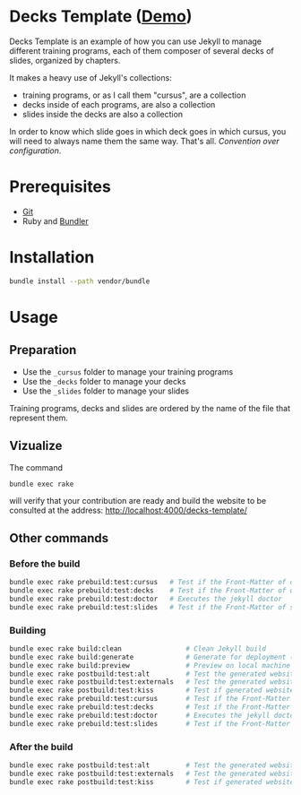 # Decks Template ([Demo](borisschapira.github.io/decks-template/))

Decks Template is an example of how you can use Jekyll to manage different training programs, each of them composer of several decks of slides, organized by chapters.

It makes a heavy use of Jekyll's collections:

- training programs, or as I call them "cursus", are a collection
- decks inside of each programs, are also a collection
- slides inside the decks are also a collection

In order to know which slide goes in which deck goes in which cursus, you will need to always name them the same way. That's all. _Convention over configuration_.

# Prerequisites

* [Git](http://git-scm.com/)
* Ruby and [Bundler](http://bundler.io/)

# Installation

```bash
bundle install --path vendor/bundle
```

# Usage

## Preparation

- Use the `_cursus` folder to manage your training programs
- Use the `_decks` folder to manage your decks
- Use the `_slides` folder to manage your slides

Training programs, decks and slides are ordered by the name of the file that represent them.

## Vizualize

The command

```
bundle exec rake
```

will verify that your contribution are ready and build the website to be consulted at the address: <http://localhost:4000/decks-template/>

## Other commands

### Before the build

```bash
bundle exec rake prebuild:test:cursus   # Test if the Front-Matter of cursus is YAML-valid
bundle exec rake prebuild:test:decks    # Test if the Front-Matter of decks is YAML-valid
bundle exec rake prebuild:test:doctor   # Executes the jekyll doctor
bundle exec rake prebuild:test:slides   # Test if the Front-Matter of slides is YAML-valid
```

### Building

```bash
bundle exec rake build:clean                # Clean Jekyll build
bundle exec rake build:generate             # Generate for deployment (but do not deploy)
bundle exec rake build:preview              # Preview on local machine (server with --auto)
bundle exec rake postbuild:test:alt         # Test the generated website alt messages on images
bundle exec rake postbuild:test:externals   # Test the generated website external links
bundle exec rake postbuild:test:kiss        # Test if generated website is valid (do not test external links)
bundle exec rake prebuild:test:cursus       # Test if the Front-Matter of cursus is YAML-valid
bundle exec rake prebuild:test:decks        # Test if the Front-Matter of decks is YAML-valid
bundle exec rake prebuild:test:doctor       # Executes the jekyll doctor
bundle exec rake prebuild:test:slides       # Test if the Front-Matter of slides is YAML-valid
```

### After the build

```bash
bundle exec rake postbuild:test:alt         # Test the generated website alt messages on images
bundle exec rake postbuild:test:externals   # Test the generated website external links
bundle exec rake postbuild:test:kiss        # Test if generated website is valid (do not test external links)
```
